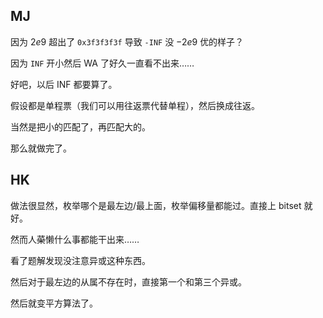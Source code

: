 ## MJ
因为 $2e9$ 超出了 `0x3f3f3f3f` 导致 `-INF` 没 $-2e9$ 优的样子？

因为 `INF` 开小然后 WA 了好久一直看不出来……

好吧，以后 INF 都要算了。

假设都是单程票（我们可以用往返票代替单程），然后换成往返。

当然是把小的匹配了，再匹配大的。

那么就做完了。

## HK
做法很显然，枚举哪个是最左边/最上面，枚举偏移量都能过。直接上 bitset 就好。

然而人~~菜~~懒什么事都能干出来……

看了题解发现没注意异或这种东西。

然后对于最左边的从属不存在时，直接第一个和第三个异或。

然后就变平方算法了。
